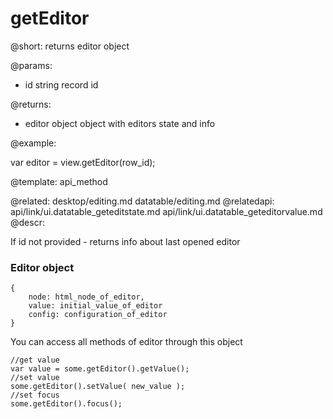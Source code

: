 getEditor
=============



@short:
	returns editor object	

@params:
* id	string		record id	

@returns:
- editor	object		object with editors state and info

@example:

var editor = view.getEditor(row_id);

@template:	api_method

@related:
	desktop/editing.md
    datatable/editing.md
@relatedapi:
	api/link/ui.datatable_geteditstate.md
    api/link/ui.datatable_geteditorvalue.md
@descr:

If id not provided - returns info about last opened editor

### Editor object

~~~
{
	node: html_node_of_editor,
    value: initial_value_of_editor
    config: configuration_of_editor
}
~~~

You can access all methods of editor through this object

~~~
//get value
var value = some.getEditor().getValue();
//set value
some.getEditor().setValue( new_value );
//set focus
some.getEditor().focus();
~~~
